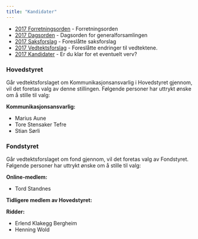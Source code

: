 ```yaml
---
title: "Kandidater"
---
```


* [2017 Forretningsorden](/wiki/online/generalforsamlingen/ekstra2017/forretningsorden) - Forretningsorden
* [2017 Dagsorden](/wiki/online/generalforsamlingen/ekstra2017/dagsorden) - Dagsorden for generalforsamlingen
* [2017 Saksforslag](/wiki/online/generalforsamlingen/ekstra2017/saksforslag) - Foreslåtte saksforslag
* [2017 Vedtektsforslag](/wiki/online/generalforsamlingen/ekstra2017/vedtektsforslag) - Foreslåtte endringer til vedtektene. 
* [2017 Kandidater](/wiki/online/generalforsamlingen/ekstra2017/valg) - Er du klar for et eventuelt verv?

### Hovedstyret

Går vedtektsforslaget om Kommunikasjonsansvarlig i Hovedstyret gjennom, vil det foretas valg av denne stillingen. Følgende personer har uttrykt ønske om å stille til valg:

**Kommunikasjonsansvarlig:**

- Marius Aune
- Tore Stensaker Tefre  
- Stian Sørli

### Fondstyret

Går vedtektsforslaget om fond gjennom, vil det foretas valg av Fondstyret. Følgende personer har uttrykt ønske om å stille til valg:

**Online-medlem:**  

- Tord Standnes

**Tidligere medlem av Hovedstyret:**  

**Ridder:**

- Erlend Klakegg Bergheim
- Henning Wold